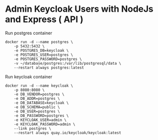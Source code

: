 # Admin Keycloak Users with NodeJs and Express ( API )

Run postgres container

```
docker run -d --name postgres \
    -p 5432:5432 \
    -e POSTGRES_DB=keycloak \
    -e POSTGRES_USER=postgres \
    -e POSTGRES_PASSWORD=postgres \
    -v ~/database/postgres:/var/lib/postgresql/data \
    --restart always postgres:latest

```

Run keycloak container

```
docker run -d --name keycloak \
    -p 8080:8080 \
    -e DB_VENDOR=postgres \
    -e DB_ADDR=postgres \
    -e DB_DATABASE=keycloak \
    -e DB_SCHEMA=public \
    -e DB_USER=postgres \
    -e DB_PASSWORD=postgres \
    -e KEYCLOAK_USER=admin \
    -e KEYCLOAK_PASSWORD=admin \
    --link postgres \
    --restart always quay.io/keycloak/keycloak:latest
```
